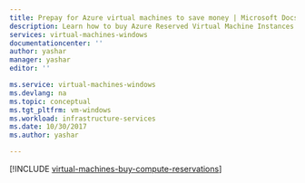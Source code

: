 ```yaml
---
title: Prepay for Azure virtual machines to save money | Microsoft Docs
description: Learn how to buy Azure Reserved Virtual Machine Instances to save on your compute costs.
services: virtual-machines-windows
documentationcenter: ''
author: yashar
manager: yashar
editor: ''

ms.service: virtual-machines-windows
ms.devlang: na
ms.topic: conceptual
ms.tgt_pltfrm: vm-windows
ms.workload: infrastructure-services
ms.date: 10/30/2017
ms.author: yashar

---
```

[!INCLUDE [virtual-machines-buy-compute-reservations](../../../includes/virtual-machines-common-prepay-reserved-vm-instances.md)]

